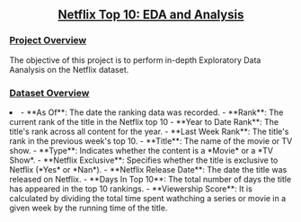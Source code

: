 <div align = "center"><h2><u>Netflix Top 10: EDA and Analysis</u></h2></div>

<h3><u>Project Overview</u></h3>
<p>
  The objective of this project is to perform in-depth Exploratory Data Aanalysis on the Netflix dataset.
</p>
<h3><u>Dataset Overview</u></h3>
<p>
  <li>
  - **As Of**: The date the ranking data was recorded.
  - **Rank**: The current rank of the title in the Netflix top 10
  - **Year to Date Rank**: The title's rank across all content for the year.
  - **Last Week Rank**: The title's rank in the previous week's top 10.
  - **Title**: The name of the movie or TV show.
  - **Type**: Indicates whether the content is a *Movie* or a *TV Show*.
  - **Netflix Exclusive**: Specifies whether the title is exclusive to Netflix (*Yes* or *Nan*).
  - **Netflix Release Date**: The date the title was released on Netflix.
  - **Days In Top 10**: The total number of days the title has appeared in the top 10 rankings.
  - **Viewership Score**: It is calculated by dividing the total time spent wathching a series or movie in a given week by the running time of the title.
    </li>
</p>
